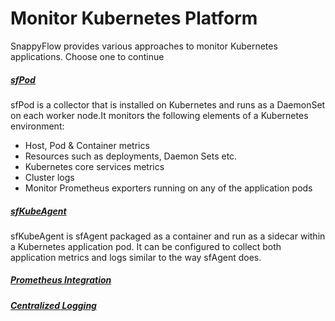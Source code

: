 # Monitor Kubernetes Platform

SnappyFlow provides various approaches to monitor Kubernetes applications. Choose one to continue

##### [sfPod](/docs/selfhosted-lite/Integrations/kubernetes/kubernetes_monitoring_with_sfPod)

sfPod is a collector that is installed on Kubernetes and runs as a DaemonSet on each worker node.It monitors the following elements of a Kubernetes environment: 

- Host, Pod & Container metrics
- Resources such as deployments, Daemon Sets etc.
- Kubernetes core services metrics
- Cluster logs
- Monitor Prometheus exporters running on any of the application pods

##### [sfKubeAgent](/docs/selfhosted-lite/Integrations/kubernetes/sfkubeagent_installation)

sfKubeAgent is sfAgent packaged as a container and run as a sidecar within a Kubernetes application pod. It can be configured to collect both application metrics and logs similar to the way sfAgent does.

##### [Prometheus Integration](/docs/selfhosted-lite/Integrations/kubernetes/prometheus_exporter)



##### [Centralized Logging](/docs/selfhosted-lite/Integrations/kubernetes/centralized_logging_of_application_pod_logs)

